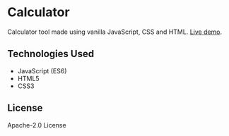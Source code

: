 # Calculator
Calculator tool made using vanilla JavaScript, CSS and HTML. [Live demo](https://github.com/Nasurudeen31).
## Technologies Used

* JavaScript (ES6)
* HTML5
* CSS3


## License

 Apache-2.0 License

